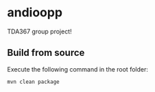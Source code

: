 # andioopp
TDA367 group project!

## Build from source
Execute the following command in the root folder:
```
mvn clean package
```
